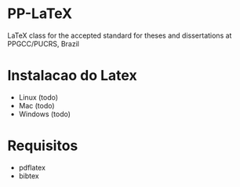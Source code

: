 
PP-LaTeX
========

LaTeX class for the accepted standard for theses and dissertations at PPGCC/PUCRS, Brazil


# Instalacao do Latex

- Linux (todo)
- Mac (todo)
- Windows (todo)

# Requisitos

- pdflatex
- bibtex
